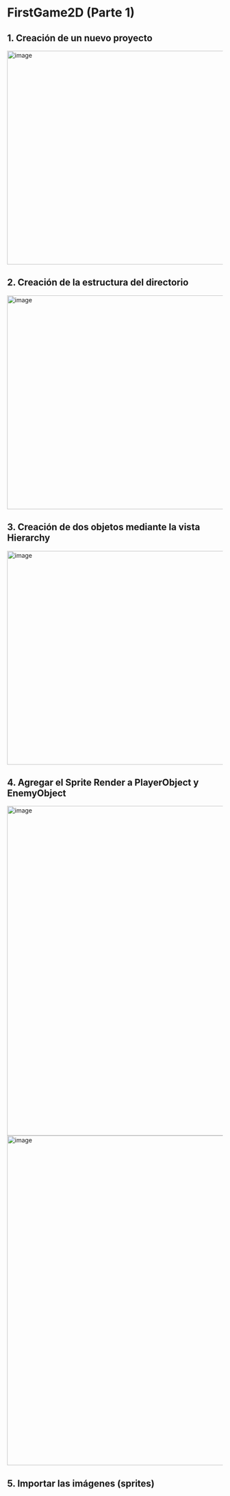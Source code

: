 # FirstGame2D (Parte 1)

## 1. Creación de un nuevo proyecto
<img width="885" height="498" alt="image" src="https://github.com/user-attachments/assets/c8aebe76-1b2f-4179-a1e4-fc785d66f923" />

## 2.	Creación de la estructura del directorio
<img width="885" height="498" alt="image" src="https://github.com/user-attachments/assets/9315de1a-3968-486f-af8a-53fbfbd66b4e" />

## 3.	Creación de dos objetos mediante la vista Hierarchy
<img width="885" height="498" alt="image" src="https://github.com/user-attachments/assets/0ebd309e-0a78-4c80-b53e-d32deee2bd14" />

## 4. Agregar el Sprite Render a PlayerObject y EnemyObject
<img width="1366" height="768" alt="image" src="https://github.com/user-attachments/assets/f8abbd6f-992a-4aa8-a206-3fd45dd98148" />
<img width="1366" height="768" alt="image" src="https://github.com/user-attachments/assets/6ec830ba-a7fa-4205-af2c-2e2af0478895" />

## 5. Importar las imágenes (sprites)



   
